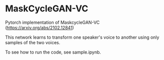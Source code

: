 # MaskCycleGAN-VC

Pytorch implementation of MaskcycleGAN-VC (https://arxiv.org/abs/2102.12841)

This network learns to transform one speaker's voice to another using only samples of the two voices.

To see how to run the code, see sample.ipynb.
